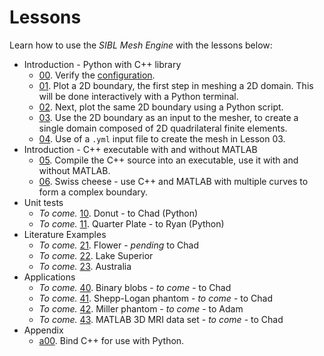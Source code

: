 # Lessons

Learn how to use the *SIBL Mesh Engine* with the lessons below:

* Introduction - Python with C++ library
  * [00](lesson_00.md). Verify the [configuration](../../../config/README.md).
  * [01](lesson_01.md). Plot a 2D boundary, the first step in meshing a 2D domain.  This will be done interactively with a Python terminal.
  * [02](lesson_02.md). Next, plot the same 2D boundary using a Python script.
  * [03](lesson_03.md). Use the 2D boundary as an input to the mesher, to create a single domain composed of 2D quadrilateral finite elements.
  * [04](lesson_04.md). Use of a `.yml` input file to create the mesh in Lesson 03.
* Introduction - C++ executable with and without MATLAB
  * [05](lesson_05.md). Compile the C++ source into an executable, use it with and without MATLAB.
  * [06](lesson_06.md). Swiss cheese - use C++ and MATLAB with multiple curves to form a complex boundary.
* Unit tests
  * *To come.* [10](lesson_10.md). Donut - to Chad (Python)
  * *To come.* [11](lesson_11.md). Quarter Plate - to Ryan (Python)
* Literature Examples
  * *To come.* [21](lesson_21.md). Flower - *pending* to Chad
  * *To come.* [22](lesson_22.md). Lake Superior
  * *To come.* [23](lesson_23.md). Australia
* Applications
  * *To come.* [40](lesson_40.md). Binary blobs - *to come* - to Chad
  * *To come.* [41](lesson_41.md). Shepp-Logan phantom - *to come* - to Chad
  * *To come.* [42](lesson_42.md). Miller phantom - *to come* - to Adam
  * *To come.* [43](lesson_43.md). MATLAB 3D MRI data set - *to come* - to Chad
* Appendix
  * [a00](lesson_a00.md). Bind C++ for use with Python.
